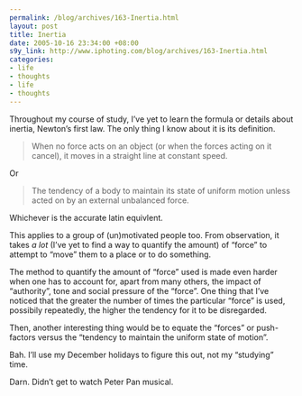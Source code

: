 ```yaml
--- 
permalink: /blog/archives/163-Inertia.html
layout: post
title: Inertia
date: 2005-10-16 23:34:00 +08:00
s9y_link: http://www.iphoting.com/blog/archives/163-Inertia.html
categories: 
- life
- thoughts
- life
- thoughts
---
```

<p class="whiteline"><p>Throughout my course of study, I&#8217;ve yet to learn the formula or details about inertia, Newton&#8217;s first law. The only thing I know about it is its definition.</p>
</p><blockquote><p class="break">When no force acts on an object (or when the forces acting on it cancel), it moves in a straight line at constant speed.</p></blockquote><p>
</p><p class="whiteline"><p>Or</p>
</p><blockquote><p class="break">The tendency of a body to maintain its state of uniform motion unless acted on by an external unbalanced force.</p></blockquote><p>
</p><p class="whiteline"><p>Whichever is the accurate latin equivlent.</p>
</p><p class="whiteline"><p>This applies to a group of (un)motivated people too. From observation, it takes <i>a lot</i> (I&#8217;ve yet to find a way to quantify the amount) of &#8220;force&#8221; to attempt to &#8220;move&#8221; them to a place or to do something.</p>
</p><p class="whiteline"><p>The method to quantify the amount of &#8220;force&#8221; used is made even harder when one has to account for, apart from many others, the impact of &#8220;authority&#8221;, tone and social pressure of the &#8220;force&#8221;. One thing that I&#8217;ve noticed that the greater the number of times the particular &#8220;force&#8221; is used, possibily repeatedly, the higher the tendency for it to be disregarded.</p>
</p><p class="whiteline"><p>Then, another interesting thing would be to equate the &#8220;forces&#8221; or push-factors versus the &#8220;tendency to maintain the uniform state of motion&#8221;.</p>
</p><p class="whiteline"><p>Bah. I&#8217;ll use my December holidays to figure this out, not my &#8220;studying&#8221; time.</p>
</p><p class="break"><p>Darn. Didn&#8217;t get to watch Peter Pan musical.</p></p>
